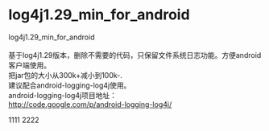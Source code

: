 log4j1.29_min_for_android
=========================

log4j1.29_min_for_android<br/>
<br/>
基于log4j1.29版本，删除不需要的代码，只保留文件系统日志功能。方便android客户端使用。<br/>
把jar包的大小从300k+减小到100k-.<br/>
建议配合android-logging-log4j使用。<br/>
android-logging-log4j项目地址：<br/>
http://code.google.com/p/android-logging-log4j/<br/>

1111
2222